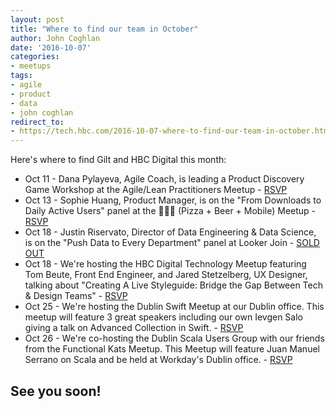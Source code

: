 ```yaml
---
layout: post
title: "Where to find our team in October"
author: John Coghlan
date: '2016-10-07'
categories: 
- meetups
tags:
- agile
- product
- data
- john coghlan
redirect_to:
- https://tech.hbc.com/2016-10-07-where-to-find-our-team-in-october.html
---
```


Here's where to find Gilt and HBC Digital this month: 

* Oct 11 - Dana Pylayeva, Agile Coach, is leading a Product Discovery Game Workshop at the Agile/Lean Practitioners Meetup - [RSVP](https://www.meetup.com/agile-lean-practitioners/events/234297424/)
* Oct 13 - Sophie Huang, Product Manager, is on the "From Downloads to Daily Active Users" panel at the 🍕🍺📱 (Pizza + Beer + Mobile) Meetup - [RSVP](https://www.meetup.com/Pizza-Beer-Mobile-NYC/events/234006779/)
* Oct 18 - Justin Riservato, Director of Data Engineering & Data Science, is on the "Push Data to Every Department" panel at Looker Join - [SOLD OUT](https://looker.com/join2016)
* Oct 18 - We're hosting the HBC Digital Technology Meetup featuring Tom Beute, Front End Engineer, and Jared Stetzelberg, UX Designer, talking about "Creating A Live Styleguide: Bridge the Gap Between Tech & Design Teams" - [RSVP](https://www.meetup.com/HBC-Digital-Technology-Meetup/events/234249937/)
* Oct 25 - We're hosting the Dublin Swift Meetup at our Dublin office. This meetup will feature 3 great speakers including our own Ievgen Salo giving a talk on Advanced Collection in Swift. - [RSVP](http://www.meetup.com/Dublin-Swift-Meetup/events/234931223/)
* Oct 26 - We're co-hosting the Dublin Scala Users Group with our friends from the Functional Kats Meetup. This Meetup will feature Juan Manuel Serrano on Scala and be held at Workday's Dublin office. - [RSVP](https://www.meetup.com/Dublin-Scala-users-group/events/234798666/)

## See you soon! 
